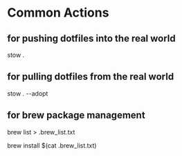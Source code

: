 # Common Actions

## for pushing dotfiles into the real world

stow .

## for pulling dotfiles from the real world

stow . --adopt

## for brew package management

brew list > .brew_list.txt

brew install $(cat .brew_list.txt)
